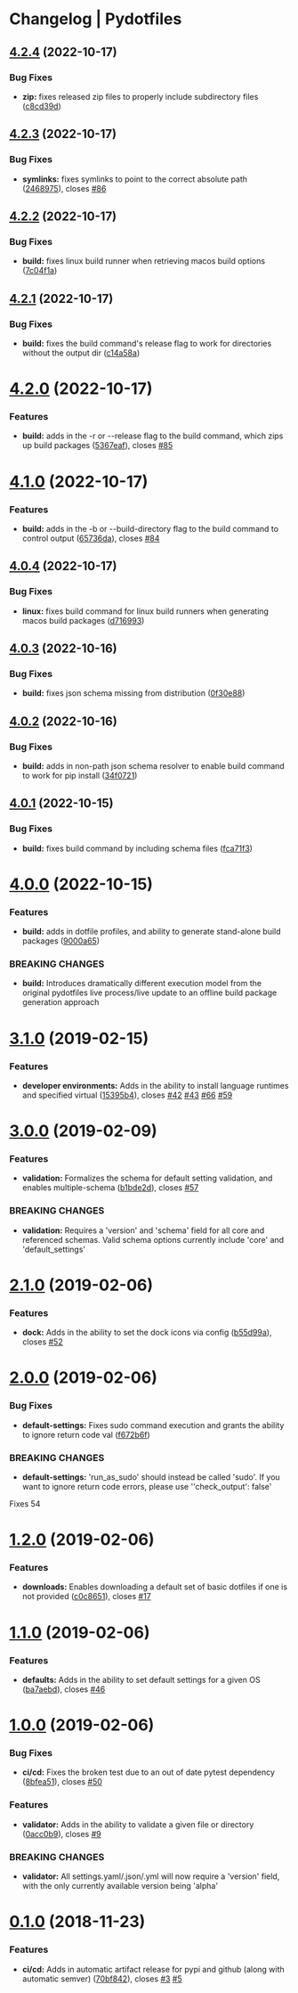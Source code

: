 # Changelog | Pydotfiles

## [4.2.4](https://github.com/JasonYao/pydotfiles/compare/v4.2.3...v4.2.4) (2022-10-17)


### Bug Fixes

* **zip:** fixes released zip files to properly include subdirectory files ([c8cd39d](https://github.com/JasonYao/pydotfiles/commit/c8cd39d7c57f81194da0993cdd7f1660d0956e63))

## [4.2.3](https://github.com/JasonYao/pydotfiles/compare/v4.2.2...v4.2.3) (2022-10-17)


### Bug Fixes

* **symlinks:** fixes symlinks to point to the correct absolute path ([2468975](https://github.com/JasonYao/pydotfiles/commit/2468975967874364466fce5427f0a9aec6f57f76)), closes [#86](https://github.com/JasonYao/pydotfiles/issues/86)

## [4.2.2](https://github.com/JasonYao/pydotfiles/compare/v4.2.1...v4.2.2) (2022-10-17)


### Bug Fixes

* **build:** fixes linux build runner when retrieving macos build options ([7c04f1a](https://github.com/JasonYao/pydotfiles/commit/7c04f1a206f4304d5a5197b691b8685074f5bacb))

## [4.2.1](https://github.com/JasonYao/pydotfiles/compare/v4.2.0...v4.2.1) (2022-10-17)


### Bug Fixes

* **build:** fixes the build command's release flag to work for directories without the output dir ([c14a58a](https://github.com/JasonYao/pydotfiles/commit/c14a58a2eedeae2a8770e8fbc735186783fb8f40))

# [4.2.0](https://github.com/JasonYao/pydotfiles/compare/v4.1.0...v4.2.0) (2022-10-17)


### Features

* **build:** adds in the -r or --release flag to the build command, which zips up build packages ([5367eaf](https://github.com/JasonYao/pydotfiles/commit/5367eaf635bd990d5dd42d1859939c67e1a75bd7)), closes [#85](https://github.com/JasonYao/pydotfiles/issues/85)

# [4.1.0](https://github.com/JasonYao/pydotfiles/compare/v4.0.4...v4.1.0) (2022-10-17)


### Features

* **build:** adds in the -b or --build-directory flag to the build command to control output ([65736da](https://github.com/JasonYao/pydotfiles/commit/65736da2e8619ad3292548e8f7bb1bce72c0218d)), closes [#84](https://github.com/JasonYao/pydotfiles/issues/84)

## [4.0.4](https://github.com/JasonYao/pydotfiles/compare/v4.0.3...v4.0.4) (2022-10-17)


### Bug Fixes

* **linux:** fixes build command for linux build runners when generating macos build packages ([d716993](https://github.com/JasonYao/pydotfiles/commit/d716993a9eed351df93947ca0ca6df421b9d1d9a))

## [4.0.3](https://github.com/JasonYao/pydotfiles/compare/v4.0.2...v4.0.3) (2022-10-16)


### Bug Fixes

* **build:** fixes json schema missing from distribution ([0f30e88](https://github.com/JasonYao/pydotfiles/commit/0f30e88117cf7960b9f69034233c50eaa186b7bd))

## [4.0.2](https://github.com/JasonYao/pydotfiles/compare/v4.0.1...v4.0.2) (2022-10-16)


### Bug Fixes

* **build:** adds in non-path json schema resolver to enable build command to work for pip install ([34f0721](https://github.com/JasonYao/pydotfiles/commit/34f0721674346c3bebd8bf49e5ce271cb20b1348))

## [4.0.1](https://github.com/JasonYao/pydotfiles/compare/v4.0.0...v4.0.1) (2022-10-15)


### Bug Fixes

* **build:** fixes build command by including schema files ([fca71f3](https://github.com/JasonYao/pydotfiles/commit/fca71f3e4380412ce273c8653a354748d2557965))

# [4.0.0](https://github.com/JasonYao/pydotfiles/compare/v3.1.0...v4.0.0) (2022-10-15)


### Features

* **build:** adds in dotfile profiles, and ability to generate stand-alone build packages ([9000a65](https://github.com/JasonYao/pydotfiles/commit/9000a6550d096aea69a4b66fc84b8a675012aa06))


### BREAKING CHANGES

* **build:** Introduces dramatically different execution model from the original pydotfiles live
process/live update to an offline build package generation approach

# [3.1.0](https://github.com/JasonYao/pydotfiles/compare/v3.0.0...v3.1.0) (2019-02-15)


### Features

* **developer environments:** Adds in the ability to install language runtimes and specified virtual ([15395b4](https://github.com/JasonYao/pydotfiles/commit/15395b4)), closes [#42](https://github.com/JasonYao/pydotfiles/issues/42) [#43](https://github.com/JasonYao/pydotfiles/issues/43) [#66](https://github.com/JasonYao/pydotfiles/issues/66) [#59](https://github.com/JasonYao/pydotfiles/issues/59)

# [3.0.0](https://github.com/JasonYao/pydotfiles/compare/v2.1.0...v3.0.0) (2019-02-09)


### Features

* **validation:** Formalizes the schema for default setting validation, and enables multiple-schema ([b1bde2d](https://github.com/JasonYao/pydotfiles/commit/b1bde2d)), closes [#57](https://github.com/JasonYao/pydotfiles/issues/57)


### BREAKING CHANGES

* **validation:** Requires a 'version' and 'schema' field for all core and referenced schemas. Valid
schema options currently include 'core' and 'default_settings'

# [2.1.0](https://github.com/JasonYao/pydotfiles/compare/v2.0.0...v2.1.0) (2019-02-06)


### Features

* **dock:** Adds in the ability to set the dock icons via config ([b55d99a](https://github.com/JasonYao/pydotfiles/commit/b55d99a)), closes [#52](https://github.com/JasonYao/pydotfiles/issues/52)

# [2.0.0](https://github.com/JasonYao/pydotfiles/compare/v1.2.0...v2.0.0) (2019-02-06)


### Bug Fixes

* **default-settings:** Fixes sudo command execution and grants the ability to ignore return code val ([f672b6f](https://github.com/JasonYao/pydotfiles/commit/f672b6f))


### BREAKING CHANGES

* **default-settings:** 'run_as_sudo' should instead be called 'sudo'. If you want to ignore return code
errors, please use ''check_output': false'

Fixes 54

# [1.2.0](https://github.com/JasonYao/pydotfiles/compare/v1.1.0...v1.2.0) (2019-02-06)


### Features

* **downloads:** Enables downloading a default set of basic dotfiles if one is not provided ([c0c8651](https://github.com/JasonYao/pydotfiles/commit/c0c8651)), closes [#17](https://github.com/JasonYao/pydotfiles/issues/17)

# [1.1.0](https://github.com/JasonYao/pydotfiles/compare/v1.0.0...v1.1.0) (2019-02-06)


### Features

* **defaults:** Adds in the ability to set default settings for a given OS ([ba7aebd](https://github.com/JasonYao/pydotfiles/commit/ba7aebd)), closes [#46](https://github.com/JasonYao/pydotfiles/issues/46)

# [1.0.0](https://github.com/JasonYao/pydotfiles/compare/v0.1.0...v1.0.0) (2019-02-06)


### Bug Fixes

* **ci/cd:** Fixes the broken test due to an out of date pytest dependency ([8bfea51](https://github.com/JasonYao/pydotfiles/commit/8bfea51)), closes [#50](https://github.com/JasonYao/pydotfiles/issues/50)


### Features

* **validator:** Adds in the ability to validate a given file or directory ([0acc0b9](https://github.com/JasonYao/pydotfiles/commit/0acc0b9)), closes [#9](https://github.com/JasonYao/pydotfiles/issues/9)


### BREAKING CHANGES

* **validator:** All settings.yaml/.json/.yml will now require a 'version' field, with the only
currently available version being 'alpha'

# [0.1.0](https://github.com/JasonYao/pydotfiles/compare/v0.0.5...v0.1.0) (2018-11-23)


### Features

* **ci/cd:** Adds in automatic artifact release for pypi and github (along with automatic semver) ([70bf842](https://github.com/JasonYao/pydotfiles/commit/70bf842)), closes [#3](https://github.com/JasonYao/pydotfiles/issues/3) [#5](https://github.com/JasonYao/pydotfiles/issues/5)
